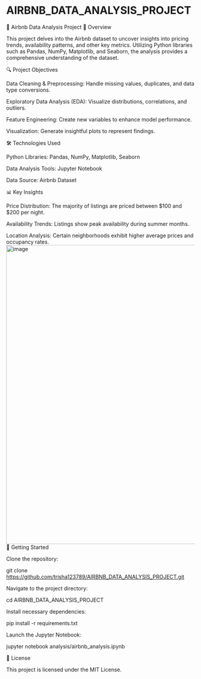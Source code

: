 # AIRBNB_DATA_ANALYSIS_PROJECT
🏡 Airbnb Data Analysis Project
📌 Overview

This project delves into the Airbnb dataset to uncover insights into pricing trends, availability patterns, and other key metrics. Utilizing Python libraries such as Pandas, NumPy, Matplotlib, and Seaborn, the analysis provides a comprehensive understanding of the dataset.

🔍 Project Objectives

Data Cleaning & Preprocessing: Handle missing values, duplicates, and data type conversions.

Exploratory Data Analysis (EDA): Visualize distributions, correlations, and outliers.

Feature Engineering: Create new variables to enhance model performance.

Visualization: Generate insightful plots to represent findings.

🛠️ Technologies Used

Python Libraries: Pandas, NumPy, Matplotlib, Seaborn

Data Analysis Tools: Jupyter Notebook

Data Source: Airbnb Dataset

📊 Key Insights

Price Distribution: The majority of listings are priced between $100 and $200 per night.

Availability Trends: Listings show peak availability during summer months.

Location Analysis: Certain neighborhoods exhibit higher average prices and occupancy rates.
<img width="1244" height="799" alt="image" src="https://github.com/user-attachments/assets/dd89ac25-e89c-4ac7-a27c-885fe3623fcb" />
🚀 Getting Started

Clone the repository:

git clone https://github.com/trisha123789/AIRBNB_DATA_ANALYSIS_PROJECT.git


Navigate to the project directory:

cd AIRBNB_DATA_ANALYSIS_PROJECT


Install necessary dependencies:

pip install -r requirements.txt


Launch the Jupyter Notebook:

jupyter notebook analysis/airbnb_analysis.ipynb



📄 License

This project is licensed under the MIT License.
